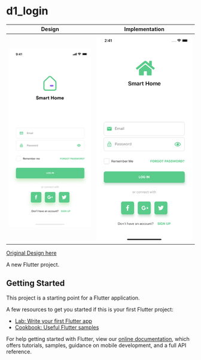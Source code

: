 # d1_login

Design             |  Implementation
:-------------------------:|:-------------------------:
![](./pics/design.png)  |  ![](./pics/implementation.png)

[Original Design here](https://dribbble.com/shots/6446299-Hello-Dribbble-Here-is-my-first-shot-Smart-home-app-for-iOS)

A new Flutter project.

## Getting Started

This project is a starting point for a Flutter application.

A few resources to get you started if this is your first Flutter project:

- [Lab: Write your first Flutter app](https://flutter.dev/docs/get-started/codelab)
- [Cookbook: Useful Flutter samples](https://flutter.dev/docs/cookbook)

For help getting started with Flutter, view our
[online documentation](https://flutter.dev/docs), which offers tutorials,
samples, guidance on mobile development, and a full API reference.
